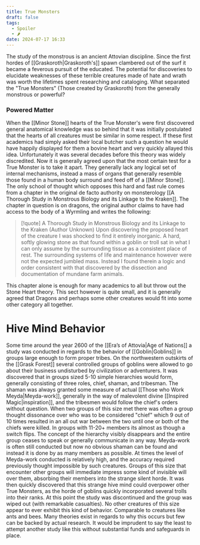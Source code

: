 ```yaml
---
title: True Monsters
draft: false
tags:
  - Spoiler
  - 🌶
date: 2024-07-17 16:33
---
```

The study of the monstrous is an ancient Attovian discipline. Since the first hordes of [[Graskoroth|Graskoroth's]] spawn clambered out of the surf it became a feverous pursuit of the educated. The potential for discoveries to elucidate weaknesses of these terrible creatures made of hate and wrath was worth the lifetimes spent researching and cataloging. What separated the "True Monsters" (Those created by Graskoroth) from the generally monstrous or powerful?
### Powered Matter
When the [[Minor Stone]] hearts of the True Monster's were first discovered general anatomical knowledge was so behind that it was initially postulated that the hearts of all creatures must be similar in some respect. If these first academics had simply asked their local butcher such a question he would have happily displayed for them a bovine heart and very quickly allayed this idea. Unfortunately it was several decades before this theory was widely discredited. 
Now it is generally agreed upon that the most certain test for a True Monster is to take it apart. They generally lack any logical set of internal mechanisms, instead a mass of organs that generally resemble those found in a human body surround and feed off of a [[Minor Stone]]. 
The only school of thought which opposes this hard and fast rule comes from a chapter in the original de facto authority on monsterology [[A Thorough Study in Monstrous Biology and its Linkage to the Kraken]]. The chapter in question is on dragons, the original author claims to have had access to the body of a Wyrmling and writes the following:

> [!quote] A Thorough Study in Monstrous Biology and its Linkage to the Kraken (Author Unknown)
> Upon discovering the proposed heart of the creature I was shocked to find it entirely inorganic. A hard, softly glowing stone as that found within a goblin or troll sat in what I can only assume by the surrounding tissue as a consistent place of rest. The surrounding systems of life and maintenance however were not the expected jumbled mass. Instead I found therein a logic and order consistent with that discovered by the dissection and documentation of mundane farm animals.

This chapter alone is enough for many academics to all but throw out the Stone Heart theory. This sect however is quite small, and it is generally agreed that Dragons and perhaps some other creatures would fit into some other category all together. 
# Hive Mind Behavior
Some time around the year 2600 of the [[Era’s of Attovia|Age of Nations]] a study was conducted in regards to the behavior of [[Goblin|Goblins]] in groups large enough to form proper tribes. On the northwestern outskirts of the [[Grask Forest]] several controlled groups of goblins were allowed to go about their business undisturbed by civilization or adventurers. It was discovered that in groups sized 5-10 simple hierarchies would form, generally consisting of  three roles, chief, shaman, and tribesman. The shaman was always granted some measure of actual [[Those who Work Meyda|Meyda-work]], generally in the way of malevolent divine [[Inspired Magic|inspiration]], and the tribesmen would follow the chief's orders without question. When two groups of this size met there was often a group thought dissonance over who was to be considered "chief" which 9 out of 10 times resulted in an all out war between the two until one or both of the chiefs were killed. 
In groups with 11-20+ members its almost as though a switch flips. The concept of the hierarchy visibly disappears and the entire group ceases to speak or generally communicate in any way. Meyda-work is often still conducted but now no obvious shaman can be found and instead it is done by as many members as possible. At times the level of Meyda-work conducted is relatively high, and the accuracy required previously thought impossible by such creatures. Groups of this size that encounter other groups will immediate impress some kind of invisible will over them, absorbing their members into the strange silent horde. It was then quickly discovered that this strange hive mind could overpower other True Monsters, as the horde of goblins quickly incorporated several trolls into their ranks. At this point the study was discontinued and the group was wiped out (with remarkable casualties).
No other creatures of this size appear to ever exhibit this kind of behavior. Comparable to creatures like ants and bees. Many theories exist in regards to why this occurs but few can be backed by actual research. It would be imprudent to say the least to attempt another study like this without substantial funds and safeguards in place.